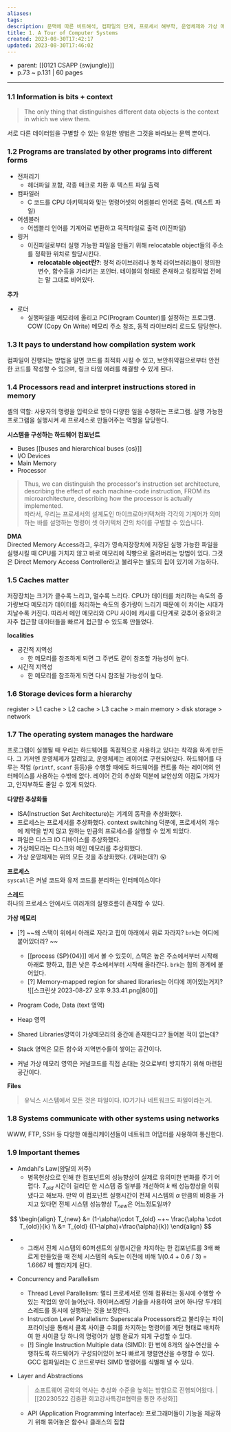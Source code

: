 ```yaml
---
aliases: 
tags: 
description: 문맥에 따른 비트해석, 컴파일의 단계, 프로세서 해부학, 운영체제와 가상 메모리, 메모리 계층구조에 대해 공부한다.
title: 1. A Tour of Computer Systems
created: 2023-08-30T17:42:17
updated: 2023-08-30T17:46:02
---
```

- parent: [[0121 CSAPP {swjungle}]]
- p.73 ~ p.131 | 60 pages
___

### 1.1 Information is bits + context

> The only thing that distinguishes different data objects is the context in which we view them.

서로 다른 데이터임을 구별할 수 있는 유일한 방법은 그것을 바라보는 문맥 뿐이다.

### 1.2 Programs are translated by other programs into different forms

- 전처리기
	- 헤더파일 포함, 각종 매크로 치환 후 텍스트 파일 출력
- 컴파일러
	- C 코드를 CPU 아키텍처와 맞는 명령어셋의 어셈블리 언어로 출력. (텍스트 파일)
- 어셈블러
	- 어셈블리 언어를 기계어로 변환하고 목적파일로 출력 (이진파일)
- 링커
	- 이진파일로부터 실행 가능한 파일을 만들기 위해 relocatable object들의 주소를 정확한 위치로 할당시킨다.
		- **relocatable object란?**: 정적 라이브러리나 동적 라이브러리들이 정의한 변수, 함수등을 가리키는 포인터. 테이블의 형태로 존재하고 링킹작업 전에는 말 그대로 비어있다.

**추가**

- 로더
	- 실행파일을 메모리에 올리고 PC(Program Counter)를 설정하는 프로그램. COW (Copy On Write) 메모리 주소 참조, 동적 라이브러리 로드도 담당한다.

### 1.3 It pays to understand how compilation system work

컴파일이 진행되는 방법을 알면 코드를 최적화 시킬 수 있고, 보안취약점으로부터 안전한 코드를 작성할 수 있으며, 링크 타임 에러를 해결할 수 있게 된다.

### 1.4 Processors read and interpret instructions stored in memory

셸의 역할: 사용자의 명령을 입력으로 받아 다양한 일을 수행하는 프로그램. 실행 가능한 프로그램을 실행시켜 새 프로세스로 만들어주는 역할을 담당한다. 

**시스템을 구성하는 하드웨어 컴포넌트**
- Buses  [[buses and hierarchical buses {os}]]
- I/O Devices
- Main Memory
- Processor

> Thus, we can distinguish the processor's instruction set architecture, describing the effect of each machine-code instruction, FROM its microarchitecture, describing how the processor is actually implemented.  
> 따라서, 우리는 프로세서의 설계도인 마이크로아키텍쳐와 각각의 기계어가 의미하는 바를 설명하는 명령어 셋 아키텍처 간의 차이를 구별할 수 있습니다.

**DMA**  
Directed Memory Access라고, 우리가 영속저장장치에 저장된 실행 가능한 파일을 실행시킬 때 CPU를 거치지 않고 바로 메모리에 직빵으로 올려버리는 방법이 있다. 그것은 Direct Memory Access Controller라고 불리우는 별도의 칩이 있기에 가능하다. 

### 1.5 Caches matter

저장장치는 크기가 클수록 느리고, 멀수록 느리다. CPU가 데이터를 처리하는 속도의 증가량보다 메모리가 데이터를 처리하는 속도의 증가량이 느리기 때문에 이 차이는 시대가 지날수록 커진다. 따라서 메인 메모리와 CPU 사이에 캐시를 다단계로 갖추어 중요하고 자주 접근할 데이터들을 빠르게 접근할 수 있도록 만들었다.

**localities**
- 공간적 지역성
	- 한 메모리를 참조하게 되면 그 주변도 같이 참조할 가능성이 높다.
- 시간적 지역성
	- 한 메모리를 참조하게 되면 다시 참조될 가능성이 높다.

### 1.6 Storage devices form a hierarchy

register > L1 cache > L2 cache > L3 cache > main memory > disk storage > network

### 1.7 The operating system manages the hardware

프로그램이 실행될 때 우리는 하드웨어를 독점적으로 사용하고 있다는 착각을 하게 만든다. 그 기저엔 운영체제가 깔려있고, 운영체제는 레이어로 구현되어있다. 하드웨어를 다루는 작업 (`printf`, `scanf` 등등)을 수행할 때에도 하드웨어를 컨트롤 하는 레이어의 인터페이스를 사용하는 수밖에 없다. 레이어 간의 추상화 덕분에 보안상의 이점도 가져가고, 인지부하도 줄일 수 있게 되었다.

**다양한 추상화들**
- ISA(Instruction Set Architecture)는 기계의 동작을 추상화했다.
- 프로세스는 프로세서를 추상화했다. context switching 덕분에, 프로세서의 개수에 제약을 받지 않고 원하는 만큼의 프로세스를 실행할 수 있게 되었다.
- 파일은 디스크 IO 디바이스를 추상화했다.
- 가상메모리는 디스크와 메인 메모리를 추상화했다.
- 가상 운영체제는 위의 모든 것을 추상화했다. (개쩌는데?) 😮

**프로세스**  
`syscall`은 커널 코드와 유저 코드를 분리하는 인터페이스이다

**스레드**  
하나의 프로세스 안에서도 여러개의 실행흐름이 존재할 수 있다.

**가상 메모리**
- [?] ~~왜 스택이 위에서 아래로 자라고 힙이 아래에서 위로 자라지? `brk`는 어디에 붙어있더라? ~~
	- [[process {SP}{04}]] 에서 볼 수 있듯이, 스택은 높은 주소에서부터 시작해 아래로 향하고, 힙은 낮은 주소에서부터 시작해 올라간다.  `brk`는 힙의 경계에 붙어있다.
	- [?] Memory-mapped region for shared libraries는 어디에 끼어있는거지?  
![[스크린샷 2023-08-27 오후 9.33.41.png|800]]

- Program Code, Data (text 영역)
- Heap 영역
- Shared Libraries영역이 가상메모리의 중간에 존재한다고? 들어본 적이 없는데?
- Stack 영역은 모든 함수와 지역변수들이 쌓이는 공간이다.
- 커널 가상 메모리 영역은 커널코드를 직접 손대는 것으로부터 방지하기 위해 마련된 공간이다.

**Files**

> 유닉스 시스템에서 모든 것은 파일이다. IO기기나 네트워크도 파일이라는거. 

### 1.8 Systems communicate with other systems using networks

WWW, FTP, SSH 등 다양한 애플리케이션들이 네트워크 어댑터를 사용하여 통신한다.

### 1.9 Important themes

- Amdahl's Law(암달의 저주)
	- 병목현상으로 인해 한 컴포넌트의 성능향상이 실제로 유의미한 변화를 주기 어렵다. $T_{old}$ 시간이 걸리던 한 시스템 중 일부를 개선하여 $k$ 배 성능향상을 이뤄냈다고 해보자. 만약 이 컴포넌트 실행시간이 전체 시스템의 $\alpha$ 만큼의 비중을 가지고 있다면 전체 시스템 성능향상 $T_{new}$은 어느정도일까?

$$
\begin{align}
T_{new} &= (1-\alpha)\cdot T_{old} ~+~ \frac{\alpha \cdot T_{old}}{k} \\
&= T_{old} ((1-\alpha)+\frac{\alpha}{k})
\end{align}
$$

- 
	- 그래서 전체 시스템의 60퍼센트의 실행시간을 차지하는 한 컴포넌트를 3배 빠르게 만들었을 때 전체 시스템의 속도는 이전에 비해 1/(0.4 + 0.6 / 3) = 1.6667 배 빨라지게 된다. 

- Concurrency and Parallelism
	- Thread Level Parallelism: 멀티 프로세서로 인해 컴퓨터는 동시에 수행할 수 있는 작업의 양이 늘어났다. 하이퍼스레딩 기술을 사용하여 코어 하나당 두개의 스레드를 동시에 실행하는 것을 보장한다. 
	- Instruction Level Parallelism: Superscala Processors라고 불리우는 파이프라이닝을 통해서 클록 사이클 수회를 차지하는 명령어를 계단 형태로 배치하여 한 사이클 당 하나의 명령어가 실행 완료가 되게 구성할 수 있다.
	- [!] Single Instruction Multiple data (SIMD): 한 번에 8개의 실수연산을 수행하도록 하드웨어가 구성되어있어 보다 빠르게 행렬연산을 수행할 수 있다. GCC 컴파일러는 C 코드로부터 SIMD 명령어를 식별해 낼 수 있다.

- Layer and Abstractions

    > 소프트웨어 공학의 역사는 추상화 수준을 높히는 방향으로 진행되어왔다. |  [[20230522 김충환 회고강사특강#협력을 통한 추상화]] 

	- API (Application Programming Interface): 프로그래머들이 기능을 제공하기 위해 묶어놓은 함수나 클래스의 집합
